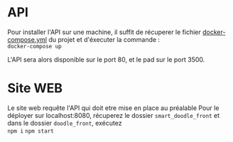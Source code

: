 # API
Pour installer l'API sur une machine, il suffit de récuperer le fichier [docker-compose.yml](https://github.com/Nassafy/SmartDoodle/blob/master/docker/docker-compose.yml) du projet et d'éxecuter la commande :  
`docker-compose up`

L'API sera alors disponible sur le port 80, et le pad sur le port 3500.

# Site WEB
Le site web requête l'API qui doit etre mise en place au préalable
Pour le déployer sur localhost:8080, récuperez le dossier `smart_doodle_front` et dans le dossier `doodle_front`, exécutez  
`npm i`
`npm start`

